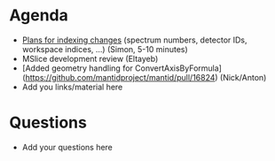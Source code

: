 Agenda
=========

* [Plans for indexing changes](https://github.com/mantidproject/documents/blob/master/Presentations/Review_Meetings/plans_indexing_changes.md) (spectrum numbers, detector IDs, workspace indices, ...) (Simon, 5-10 minutes)
* MSlice development review (Eltayeb)
* [Added geometry handling for ConvertAxisByFormula] (https://github.com/mantidproject/mantid/pull/16824) (Nick/Anton)
* Add you links/material here

Questions
=========

* Add your questions here

